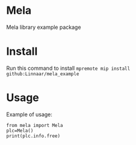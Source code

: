 # Mela 
Mela library example package

# Install

Run this command to install `mpremote mip install github:Linnaar/mela_example`

# Usage

Example of usage:

```
from mela import Mela
plc=Mela()
print(plc.info.free)
```
